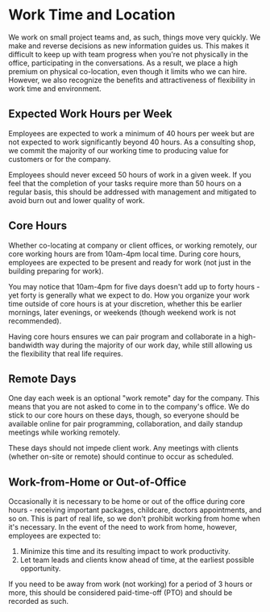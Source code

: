 # Work Time and Location

We work on small project teams and, as such, things move very quickly. We make and reverse decisions as new information guides us. This makes it difficult to keep up with team progress when you're not physically in the office, participating in the conversations. As a result, we place a high premium on physical co-location, even though it limits who we can hire. However, we also recognize the benefits and attractiveness of flexibility in work time and environment.

## Expected Work Hours per Week

Employees are expected to work a minimum of 40 hours per week but are not expected to work significantly beyond 40 hours. As a consulting shop, we commit the majority of our working time to producing value for customers or for the company. 

Employees should never exceed 50 hours of work in a given week.  If you feel that the completion of your tasks require more than 50 hours on a regular basis, this should be addressed with management and mitigated to avoid burn out and lower quality of work.

## Core Hours

Whether co-locating at company or client offices, or working remotely, our core working hours are from 10am-4pm local time. During core hours, employees are expected to be present and ready for work (not just in the building preparing for work).

You may notice that 10am-4pm for five days doesn't add up to forty hours - yet forty is generally what we expect to do. How you organize your work time outside of core hours is at your discretion, whether this be earlier mornings, later evenings, or weekends (though weekend work is not recommended).

Having core hours ensures we can pair program and collaborate in a high-bandwidth way during the majority of our work day, while still allowing us the flexibility that real life requires.

## Remote Days

One day each week is an optional "work remote" day for the company. This means that you are not asked to come in to the company's office. We do stick to our core hours on these days, though, so everyone should be available online for pair programming, collaboration, and daily standup meetings while working remotely.

These days should not impede client work. Any meetings with clients (whether on-site or remote) should continue to occur as scheduled.

## Work-from-Home or Out-of-Office

Occasionally it is necessary to be home or out of the office during core hours - receiving important packages, childcare, doctors appointments, and so on. This is part of real life, so we don't prohibit working from home when it's necessary. In the event of the need to work from home, however, employees are expected to:

1. Minimize this time and its resulting impact to work productivity.
2. Let team leads and clients know ahead of time, at the earliest possible opportunity.

If you need to be away from work (not working) for a period of 3 hours or more, this should be considered paid-time-off (PTO) and should be recorded as such.
